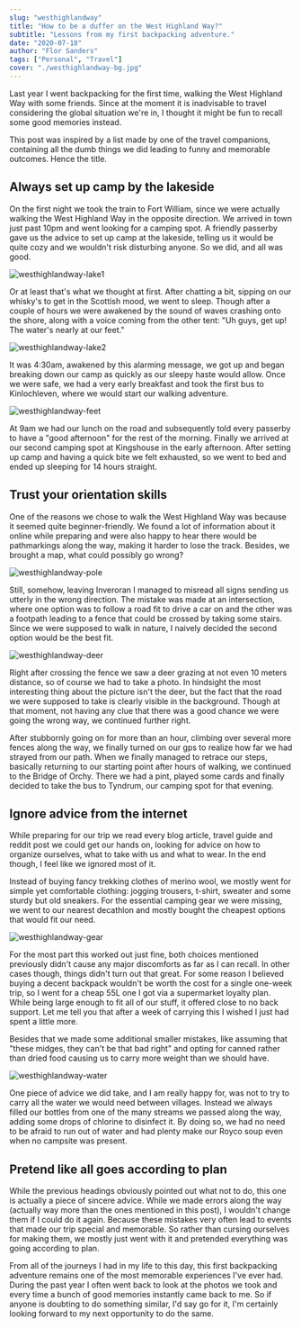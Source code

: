 ```yaml
---
slug: "westhighlandway"
title: "How to be a duffer on the West Highland Way?"
subtitle: "Lessons from my first backpacking adventure."
date: "2020-07-18"
author: "Flor Sanders"
tags: ["Personal", "Travel"]
cover: "./westhighlandway-bg.jpg"
---
```


Last year I went backpacking for the first time, walking the West Highland Way with some friends. Since at the moment it is inadvisable to travel considering the global situation we're in, I thought it might be fun to recall some good memories instead.

This post was inspired by a list made by one of the travel companions, containing all the dumb things we did leading to funny and memorable outcomes. Hence the title.

## Always set up camp by the lakeside

On the first night we took the train to Fort William, since we were actually walking the West Highland Way in the opposite direction. We arrived in town just past 10pm and went looking for a camping spot. A friendly passerby gave us the advice to set up camp at the lakeside, telling us it would be quite cozy and we wouldn't risk disturbing anyone. So we did, and all was good.

![westhighlandway-lake1](westhighlandway.assets/westhighlandway-lake1.jpg)

Or at least that's what we thought at first. After chatting a bit, sipping on our whisky's to get in the Scottish mood, we went to sleep. Though after a couple of hours we were awakened by the sound of waves crashing onto the shore, along with a voice coming from the other tent: "Uh guys, get up! The water's nearly at our feet."

![westhighlandway-lake2](westhighlandway.assets/westhighlandway-lake2.jpg)

It was 4:30am, awakened by this alarming message, we got up and began breaking down our camp as quickly as our sleepy haste would allow. Once we were safe, we had a very early breakfast and took the first bus to Kinlochleven, where we would start our walking adventure.

![westhighlandway-feet](westhighlandway.assets/westhighlandway-feet.jpg)

At 9am we had our lunch on the road and subsequently told every passerby to have a "good afternoon" for the rest of the morning. Finally we arrived at our second camping spot at Kingshouse in the early afternoon. After setting up camp and having a quick bite we felt exhausted, so we went to bed and ended up sleeping for 14 hours straight.

## Trust your orientation skills

One of the reasons we chose to walk the West Highland Way was because it seemed quite beginner-friendly. We found a lot of information about it online while preparing and were also happy to hear there would be pathmarkings along the way, making it harder to lose the track. Besides, we brought a map, what could possibly go wrong?

![westhighlandway-pole](westhighlandway.assets/westhighlandway-pole.jpg)

Still, somehow, leaving Inveroran I managed to misread all signs sending us utterly in the wrong direction. The mistake was made at an intersection, where one option was to follow a road fit to drive a car on and the other was a footpath leading to a fence that could be crossed by taking some stairs. Since we were supposed to walk in nature, I naively decided the second option would be the best fit.

![westhighlandway-deer](westhighlandway.assets/westhighlandway-deer.jpg)

Right after crossing the fence we saw a deer grazing at not even 10 meters distance, so of course we had to take a photo. In hindsight the most interesting thing about the picture isn't the deer, but the fact that the road we were supposed to take is clearly visible in the background. Though at that moment, not having any clue that there was a good chance we were going the wrong way, we continued further right.

After stubbornly going on for more than an hour, climbing over several more fences along the way, we finally turned on our gps to realize how far we had strayed from our path. When we finally managed to retrace our steps, basically returning to our starting point after hours of walking, we continued to the Bridge of Orchy. There we had a pint, played some cards and finally decided to take the bus to Tyndrum, our camping spot for that evening.

## Ignore advice from the internet

While preparing for our trip we read every blog article, travel guide and reddit post we could get our hands on, looking for advice on how to organize ourselves, what to take with us and what to wear. In the end though, I feel like we ignored most of it.

Instead of buying fancy trekking clothes of merino wool, we mostly went for simple yet comfortable clothing: jogging trousers, t-shirt, sweater and some sturdy but old sneakers. For the essential camping gear we were missing, we went to our nearest decathlon and mostly bought the cheapest options that would fit our need.

![westhighlandway-gear](westhighlandway.assets/westhighlandway-gear.jpg)

For the most part this worked out just fine, both choices mentioned previously didn't cause any major discomforts as far as I can recall. In other cases though, things didn't turn out that great. For some reason I believed buying a decent backpack wouldn't be worth the cost for a single one-week trip, so I went for a cheap 55L one I got via a supermarket loyalty plan. While being large enough to fit all of our stuff, it offered close to no back support. Let me tell you that after a week of carrying this I wished I just had spent a little more.

Besides that we made some additional smaller mistakes, like assuming that "these midges, they can't be that bad right" and opting for canned rather than dried food causing us to carry more weight than we should have.

![westhighlandway-water](westhighlandway.assets/westhighlandway-water.jpg)

One piece of advice we did take, and I am really happy for, was not to try to carry all the water we would need between villages. Instead we always filled our bottles from one of the many streams we passed along the way, adding some drops of chlorine to disinfect it. By doing so, we had no need to be afraid to run out of water and had plenty make our Royco soup even when no campsite was present.

## Pretend like all goes according to plan

While the previous headings obviously pointed out what not to do, this one is actually a piece of sincere advice. While we made errors along the way (actually way more than the ones mentioned in this post), I wouldn't change them if I could do it again. Because these mistakes very often lead to events that made our trip special and memorable. So rather than cursing ourselves for making them, we mostly just went with it and pretended everything was going according to plan.

From all of the journeys I had in my life to this day, this first backpacking adventure remains one of the most memorable experiences I've ever had. During the past year I often went back to look at the photos we took and every time a bunch of good memories instantly came back to me. So if anyone is doubting to do something similar, I'd say go for it, I'm certainly looking forward to my next opportunity to do the same.
